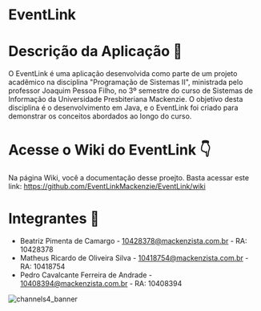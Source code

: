 # EventLink

# Descrição da Aplicação 📃

O EventLink é uma aplicação desenvolvida como parte de um projeto acadêmico na disciplina "Programação de Sistemas II", ministrada pelo professor Joaquim Pessoa Filho, no 3º semestre do curso de Sistemas de Informação da Universidade Presbiteriana Mackenzie. O objetivo desta disciplina é o desenvolvimento em Java, e o EventLink foi criado para demonstrar os conceitos abordados ao longo do curso.

# Acesse o Wiki do EventLink 👇

Na página Wiki, você a documentação desse proejto. Basta acessar este link: https://github.com/EventLinkMackenzie/EventLink/wiki

# Integrantes 🔽

<ul>
  <li> Beatriz Pimenta de Camargo - <a href="mailto:10428378@mackenzista.com.br">10428378@mackenzista.com.br</a> - RA: 10428378 </li>
  <li> Matheus Ricardo de Oliveira Silva - <a href="mailto:10409067@mackenzista.com.br">10418754@mackenzista.com.br</a> - RA: 10418754 </li>
  <li> Pedro Cavalcante Ferreira de Andrade - <a href="mailto:10409067@mackenzista.com.br">10408394@mackenzista.com.br</a> - RA: 10408394 </li>
</ul>

![channels4_banner](https://github.com/user-attachments/assets/1021f93c-13a9-486a-8c5c-80624679bb57)





